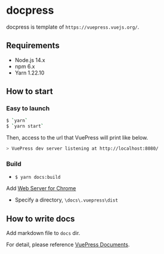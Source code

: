 # docpress

docpress is template of `https://vuepress.vuejs.org/`.

## Requirements

- Node.js 14.x
- npm 6.x
- Yarn 1.22.10

## How to start

### Easy to launch

```bash
$ `yarn`
$ `yarn start`
```

Then, access to the url that VuePress will print like below.

```bash
> VuePress dev server listening at http://localhost:8080/
```

### Build

- `$ yarn docs:build`

Add [Web Server for Chrome](https://chrome.google.com/webstore/detail/web-server-for-chrome/ofhbbkphhbklhfoeikjpcbhemlocgigb/related)

- Specify a directory, `\docs\.vuepress\dist`

## How to write docs

Add markdown file to `docs` dir.

For detail, please reference [VuePress Documents](https://vuepress.vuejs.org/).

